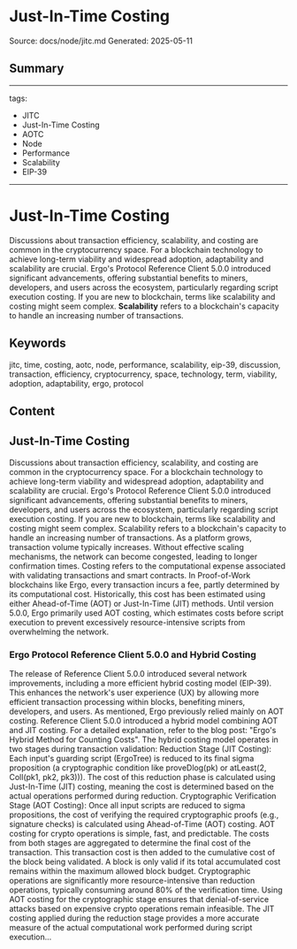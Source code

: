 # Just-In-Time Costing
Source: docs/node/jitc.md
Generated: 2025-05-11

## Summary
---
tags:
  - JITC
  - Just-In-Time Costing
  - AOTC
  - Node
  - Performance
  - Scalability
  - EIP-39
---

# Just-In-Time Costing

Discussions about transaction efficiency, scalability, and costing are common in the cryptocurrency space. For a blockchain technology to achieve long-term viability and widespread adoption, adaptability and scalability are crucial. Ergo's Protocol Reference Client 5.0.0 introduced significant advancements, offering substantial benefits to miners, developers, and users across the ecosystem, particularly regarding script execution costing. If you are new to blockchain, terms like scalability and costing might seem complex. **Scalability** refers to a blockchain's capacity to handle an increasing number of transactions.

## Keywords
jitc, time, costing, aotc, node, performance, scalability, eip-39, discussion, transaction, efficiency, cryptocurrency, space, technology, term, viability, adoption, adaptability, ergo, protocol

## Content
## Just-In-Time Costing
Discussions about transaction efficiency, scalability, and costing are common in the cryptocurrency space. For a blockchain technology to achieve long-term viability and widespread adoption, adaptability and scalability are crucial. Ergo's Protocol Reference Client 5.0.0 introduced significant advancements, offering substantial benefits to miners, developers, and users across the ecosystem, particularly regarding script execution costing.
If you are new to blockchain, terms like scalability and costing might seem complex. Scalability refers to a blockchain's capacity to handle an increasing number of transactions. As a platform grows, transaction volume typically increases. Without effective scaling mechanisms, the network can become congested, leading to longer confirmation times. Costing refers to the computational expense associated with validating transactions and smart contracts. In Proof-of-Work blockchains like Ergo, every transaction incurs a fee, partly determined by its computational cost. Historically, this cost has been estimated using either Ahead-of-Time (AOT) or Just-In-Time (JIT) methods. Until version 5.0.0, Ergo primarily used AOT costing, which estimates costs before script execution to prevent excessively resource-intensive scripts from overwhelming the network.

### Ergo Protocol Reference Client 5.0.0 and Hybrid Costing
The release of Reference Client 5.0.0 introduced several network improvements, including a more efficient hybrid costing model (EIP-39). This enhances the network's user experience (UX) by allowing more efficient transaction processing within blocks, benefiting miners, developers, and users.
As mentioned, Ergo previously relied mainly on AOT costing. Reference Client 5.0.0 introduced a hybrid model combining AOT and JIT costing. For a detailed explanation, refer to the blog post: "Ergo's Hybrid Method for Counting Costs".
The hybrid costing model operates in two stages during transaction validation:
Reduction Stage (JIT Costing): Each input's guarding script (ErgoTree) is reduced to its final sigma proposition (a cryptographic condition like proveDlog(pk) or atLeast(2, Coll(pk1, pk2, pk3))). The cost of this reduction phase is calculated using Just-In-Time (JIT) costing, meaning the cost is determined based on the actual operations performed during reduction.
Cryptographic Verification Stage (AOT Costing): Once all input scripts are reduced to sigma propositions, the cost of verifying the required cryptographic proofs (e.g., signature checks) is calculated using Ahead-of-Time (AOT) costing. AOT costing for crypto operations is simple, fast, and predictable.
The costs from both stages are aggregated to determine the final cost of the transaction. This transaction cost is then added to the cumulative cost of the block being validated. A block is only valid if its total accumulated cost remains within the maximum allowed block budget.
Cryptographic operations are significantly more resource-intensive than reduction operations, typically consuming around 80% of the verification time. Using AOT costing for the cryptographic stage ensures that denial-of-service attacks based on expensive crypto operations remain infeasible. The JIT costing applied during the reduction stage provides a more accurate measure of the actual computational work performed during script execution...
